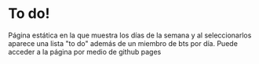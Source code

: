 # To do!
Página estática en la que muestra los días de la semana y al seleccionarlos aparece una lista "to do" además de un miembro de bts por día. Puede acceder a la página por medio de github pages
